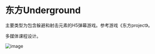 # 东方Underground
主要类型为包含躲避和射击元素的H5弹幕游戏。参考游戏《东方project》。

多媒体课程设计。

![image](https://github.com/xuzichang/TouhouUnderground/blob/master/ImgForReadme/1.1.png)
